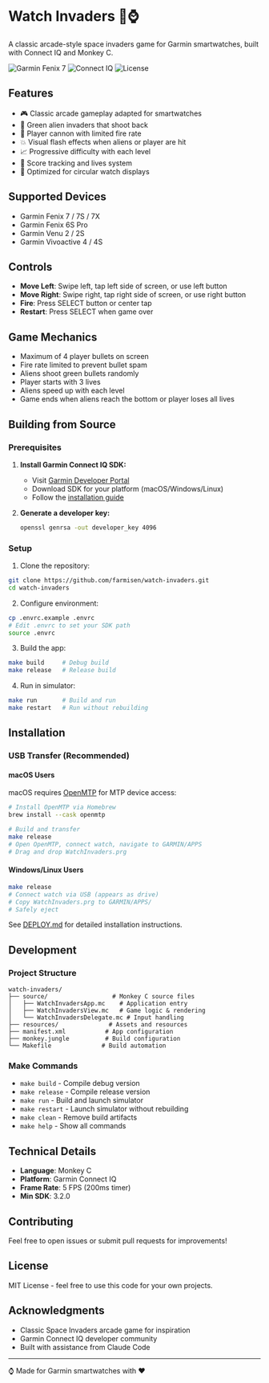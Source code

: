 # Watch Invaders 👾⌚

A classic arcade-style space invaders game for Garmin smartwatches, built with Connect IQ and Monkey C.

![Garmin Fenix 7](https://img.shields.io/badge/Garmin-Fenix%207-green)
![Connect IQ](https://img.shields.io/badge/Connect%20IQ-3.2.0+-blue)
![License](https://img.shields.io/badge/License-MIT-yellow)

## Features

- 🎮 Classic arcade gameplay adapted for smartwatches
- 👾 Green alien invaders that shoot back
- 🚀 Player cannon with limited fire rate
- 💥 Visual flash effects when aliens or player are hit
- 📈 Progressive difficulty with each level
- 💯 Score tracking and lives system
- 📱 Optimized for circular watch displays

## Supported Devices

- Garmin Fenix 7 / 7S / 7X
- Garmin Fenix 6S Pro
- Garmin Venu 2 / 2S
- Garmin Vivoactive 4 / 4S

## Controls

- **Move Left**: Swipe left, tap left side of screen, or use left button
- **Move Right**: Swipe right, tap right side of screen, or use right button
- **Fire**: Press SELECT button or center tap
- **Restart**: Press SELECT when game over

## Game Mechanics

- Maximum of 4 player bullets on screen
- Fire rate limited to prevent bullet spam
- Aliens shoot green bullets randomly
- Player starts with 3 lives
- Aliens speed up with each level
- Game ends when aliens reach the bottom or player loses all lives

## Building from Source

### Prerequisites

1. **Install Garmin Connect IQ SDK:**
   - Visit [Garmin Developer Portal](https://developer.garmin.com/connect-iq/sdk/)
   - Download SDK for your platform (macOS/Windows/Linux)
   - Follow the [installation guide](https://developer.garmin.com/connect-iq/connect-iq-basics/getting-started/)

2. **Generate a developer key:**
   ```bash
   openssl genrsa -out developer_key 4096
   ```

### Setup

1. Clone the repository:
```bash
git clone https://github.com/farmisen/watch-invaders.git
cd watch-invaders
```

2. Configure environment:
```bash
cp .envrc.example .envrc
# Edit .envrc to set your SDK path
source .envrc
```

3. Build the app:
```bash
make build     # Debug build
make release   # Release build
```

4. Run in simulator:
```bash
make run       # Build and run
make restart   # Run without rebuilding
```

## Installation

### USB Transfer (Recommended)

#### macOS Users
macOS requires [OpenMTP](https://openmtp.ganeshrvel.com/) for MTP device access:
```bash
# Install OpenMTP via Homebrew
brew install --cask openmtp

# Build and transfer
make release
# Open OpenMTP, connect watch, navigate to GARMIN/APPS
# Drag and drop WatchInvaders.prg
```

#### Windows/Linux Users
```bash
make release
# Connect watch via USB (appears as drive)
# Copy WatchInvaders.prg to GARMIN/APPS/
# Safely eject
```

See [DEPLOY.md](DEPLOY.md) for detailed installation instructions.

## Development

### Project Structure
```
watch-invaders/
├── source/                  # Monkey C source files
│   ├── WatchInvadersApp.mc    # Application entry
│   ├── WatchInvadersView.mc   # Game logic & rendering
│   └── WatchInvadersDelegate.mc # Input handling
├── resources/              # Assets and resources
├── manifest.xml           # App configuration
├── monkey.jungle          # Build configuration
└── Makefile              # Build automation
```

### Make Commands
- `make build` - Compile debug version
- `make release` - Compile release version
- `make run` - Build and launch simulator
- `make restart` - Launch simulator without rebuilding
- `make clean` - Remove build artifacts
- `make help` - Show all commands

## Technical Details

- **Language**: Monkey C
- **Platform**: Garmin Connect IQ
- **Frame Rate**: 5 FPS (200ms timer)
- **Min SDK**: 3.2.0

## Contributing

Feel free to open issues or submit pull requests for improvements!

## License

MIT License - feel free to use this code for your own projects.

## Acknowledgments

- Classic Space Invaders arcade game for inspiration
- Garmin Connect IQ developer community
- Built with assistance from Claude Code

---

⌚ Made for Garmin smartwatches with ❤️